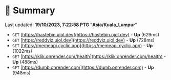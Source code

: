 # 📖 Summary
Last updated: **19/10/2023, 7:22:58 PTG "Asia/Kuala_Lumpur"**

- `GET` [https://hastebin.ujol.dev](https://hastebin.ujol.dev) - **Up** (629ms)
- `GET` [https://reddviz.ujol.dev](https://reddviz.ujol.dev) - **Up** (728ms)
- `GET` [https://memeapi.cyclic.app](https://memeapi.cyclic.app) - **Up** (1022ms)
- `GET` [https://klik.onrender.com/health](https://klik.onrender.com/health) - **Up** (488ms)
- `GET` [https://dumb.onrender.com](https://dumb.onrender.com) - **Up** (948ms)
